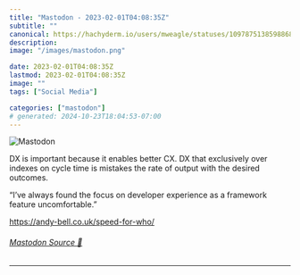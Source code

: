 ```yaml
---
title: "Mastodon - 2023-02-01T04:08:35Z"
subtitle: ""
canonical: https://hachyderm.io/users/mweagle/statuses/109787513859886870
description:
image: "/images/mastodon.png"

date: 2023-02-01T04:08:35Z
lastmod: 2023-02-01T04:08:35Z
image: ""
tags: ["Social Media"]

categories: ["mastodon"]
# generated: 2024-10-23T18:04:53-07:00
---
```

![Mastodon](/images/mastodon.png)

<p>DX is important because it enables better CX. DX that exclusively over indexes on cycle time is mistakes the rate of output with the desired outcomes.</p><p>“I’ve always found the focus on developer experience as a framework feature uncomfortable.”</p><p><a href="https://andy-bell.co.uk/speed-for-who/" target="_blank" rel="nofollow noopener noreferrer" translate="no"><span class="invisible">https://</span><span class="">andy-bell.co.uk/speed-for-who/</span><span class="invisible"></span></a></p>


###### [Mastodon Source 🐘](https://hachyderm.io/@mweagle/109787513859886870)

___
